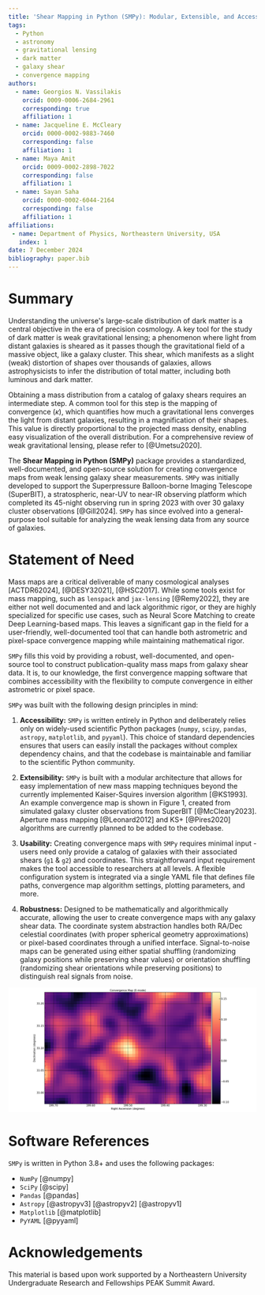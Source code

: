 ```yaml
---
title: 'Shear Mapping in Python (SMPy): Modular, Extensible, and Accessible Dark Matter Mapping'
tags:
  - Python
  - astronomy
  - gravitational lensing
  - dark matter
  - galaxy shear
  - convergence mapping
authors:
  - name: Georgios N. Vassilakis
    orcid: 0009-0006-2684-2961
    corresponding: true
    affiliation: 1
  - name: Jacqueline E. McCleary
    orcid: 0000-0002-9883-7460
    corresponding: false
    affiliation: 1
  - name: Maya Amit
    orcid: 0009-0002-2898-7022
    corresponding: false
    affiliation: 1
  - name: Sayan Saha
    orcid: 0000-0002-6044-2164
    corresponding: false
    affiliation: 1
affiliations:
 - name: Department of Physics, Northeastern University, USA
   index: 1
date: 7 December 2024
bibliography: paper.bib
---
```


# Summary

Understanding the universe's large-scale distribution of dark matter is a central objective in the era of precision cosmology. A key tool for the study of dark matter is weak gravitational lensing; a phenomenon where light from distant galaxies is sheared as it passes though the gravitational field of a massive object, like a galaxy cluster. This shear, which manifests as a slight (weak) distortion of shapes over thousands of galaxies, allows astrophysicists to infer the distribution of total matter, including both luminous and dark matter.

Obtaining a mass distribution from a catalog of galaxy shears requires an intermediate step. A common tool for this step is the mapping of convergence ($\kappa$), which quantifies how much a gravitational lens converges the light from distant galaxies, resulting in a magnification of their shapes. This value is directly proportional to the projected mass density, enabling easy visualization of the overall distribution. For a comprehensive review of weak gravitational lensing, please refer to [@Umetsu2020]. 

The **Shear Mapping in Python (SMPy)** package provides a standardized, well-documented, and open-source solution for creating convergence maps from weak lensing galaxy shear measurements. `SMPy` was initially developed to support the Superpressure Balloon-borne Imaging Telescope (SuperBIT), a stratospheric, near-UV to near-IR observing platform which completed its 45-night observing run in spring 2023 with over 30 galaxy cluster observations [@Gill2024]. `SMPy` has since evolved into a general-purpose tool suitable for analyzing the weak lensing data from any source of galaxies.

# Statement of Need

Mass maps are a critical deliverable of many cosmological analyses [ACTDR62024], [@DESY32021], [@HSC2017]. While some tools exist for mass mapping, such as `lenspack` and `jax-lensing` [@Remy2022], they are either not well documented and and lack algorithmic rigor, or they are highly specialized for specific use cases, such as Neural Score Matching to create Deep Learning-based maps. This leaves a significant gap in the field for a user-friendly, well-documented tool that can handle both astrometric and pixel-space convergence mapping while maintaining mathematical rigor.

`SMPy` fills this void by providing a robust, well-documented, and open-source tool to construct publication-quality mass maps from galaxy shear data. It is, to our knowledge, the first convergence mapping software that combines accessibility with the flexibility to compute convergence in either astrometric or pixel space.

`SMPy` was built with the following design principles in mind:

1. **Accessibility:** `SMPy` is written entirely in Python and deliberately relies only on widely-used scientific Python packages (`numpy`, `scipy`, `pandas`, `astropy`, `matplotlib`, and `pyyaml`). This choice of standard dependencies ensures that users can easily install the packages without complex dependency chains, and that the codebase is maintainable and familiar to the scientific Python community.

2. **Extensibility:** `SMPy` is built with a modular architecture that allows for easy implementation of new mass mapping techniques beyond the currently implemented Kaiser-Squires inversion algorithm [@KS1993]. An example convergence map is shown in Figure 1, created from simulated galaxy cluster observations from SuperBIT [@McCleary2023]. Aperture mass mapping [@Leonard2012] and KS+ [@Pires2020] algorithms are currently planned to be added to the codebase. 

3. **Usability:** Creating convergence maps with `SMPy` requires minimal input - users need only provide a catalog of galaxies with their associated shears (`g1` & `g2`) and coordinates. This straightforward input requirement makes the tool accessible to researchers at all levels.  A flexible configuration system is integrated via a single YAML file that defines file paths, convergence map algorithm settings, plotting parameters, and more.

4. **Robustness:** Designed to be mathematically and algorithmically accurate, allowing the user to create convergence maps with any galaxy shear data. The coordinate system abstraction handles both RA/Dec celestial coordinates (with proper spherical geometry approximations) or pixel-based coordinates through a unified interface. Signal-to-noise maps can be generated using either spatial shuffling (randomizing galaxy positions while preserving shear values) or orientation shuffling (randomizing shear orientations while preserving positions) to distinguish real signals from noise.

![Example convergence map created with SMPy showing the mass distribution of a simulated galaxy cluster. The map was generated using the Kaiser-Squires inversion method on simulated weak lensing data from SuperBIT. The color scale represents the dimensionless surface mass density (convergence), with brighter regions indicating higher mass concentrations.](KS_convergence_map.png)

# Software References

`SMPy` is written in Python 3.8+ and uses the following packages:

- `NumPy` [@numpy]
- `SciPy` [@scipy]
- `Pandas` [@pandas]
- `Astropy` [@astropyv3] [@astropyv2] [@astropyv1]
- `Matplotlib` [@matplotlib]
- `PyYAML` [@pyyaml]


# Acknowledgements

This material is based upon work supported by a Northeastern University Undergraduate Research and Fellowships PEAK Summit Award.